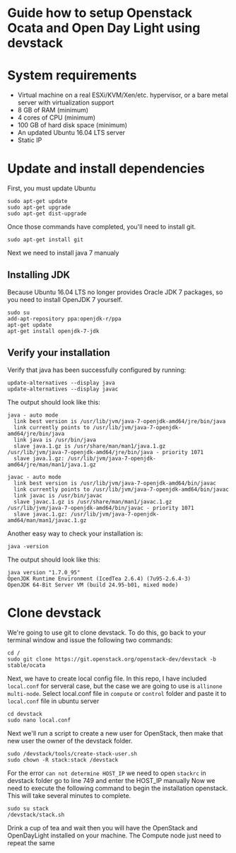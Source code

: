 # Guide how to setup Openstack Ocata and Open Day Light using devstack
# System requirements
- Virtual machine on a real ESXi/KVM/Xen/etc. hypervisor, or a bare metal server with virtualization support
- 8 GB of RAM (minimum)
- 4 cores of CPU (minimum)
- 100 GB of hard disk space (minimum)
- An updated Ubuntu 16.04 LTS server
- Static IP

# Update and install dependencies
First, you must update Ubuntu
```
sudo apt-get update
sudo apt-get upgrade
sudo apt-get dist-upgrade
```
Once those commands have completed, you'll need to install git.

```
sudo apt-get install git
```
Next we need to install java 7 manualy
## Installing JDK
Because Ubuntu 16.04 LTS no longer provides Oracle JDK 7 packages, so you need to install OpenJDK 7 yourself.
```
sudo su
add-apt-repository ppa:openjdk-r/ppa  
apt-get update   
apt-get install openjdk-7-jdk  
```
## Verify your installation
Verify that java has been successfully configured by running:
```
update-alternatives --display java
update-alternatives --display javac
```
The output should look like this:
```
java - auto mode
  link best version is /usr/lib/jvm/java-7-openjdk-amd64/jre/bin/java
  link currently points to /usr/lib/jvm/java-7-openjdk-amd64/jre/bin/java
  link java is /usr/bin/java
  slave java.1.gz is /usr/share/man/man1/java.1.gz
/usr/lib/jvm/java-7-openjdk-amd64/jre/bin/java - priority 1071
  slave java.1.gz: /usr/lib/jvm/java-7-openjdk-amd64/jre/man/man1/java.1.gz

javac - auto mode
  link best version is /usr/lib/jvm/java-7-openjdk-amd64/bin/javac
  link currently points to /usr/lib/jvm/java-7-openjdk-amd64/bin/javac
  link javac is /usr/bin/javac
  slave javac.1.gz is /usr/share/man/man1/javac.1.gz
/usr/lib/jvm/java-7-openjdk-amd64/bin/javac - priority 1071
  slave javac.1.gz: /usr/lib/jvm/java-7-openjdk-amd64/man/man1/javac.1.gz
```
Another easy way to check your installation is:
```
java -version
```
The output should look like this:
```
java version "1.7.0_95"
OpenJDK Runtime Environment (IcedTea 2.6.4) (7u95-2.6.4-3)
OpenJDK 64-Bit Server VM (build 24.95-b01, mixed mode)
```    
# Clone devstack
We're going to use git to clone devstack. To do this, go back to your terminal window and issue the following two commands:

```
cd /
sudo git clone https://git.openstack.org/openstack-dev/devstack -b stable/ocata
```
Next, we have to create local config file. In this repo, I have included `local.conf` for serveral case, but the case we are going to use is `allinone` `multi-node`. Select local.conf file in `compute` or `control` folder and paste it to `local.conf` file in ubuntu server

```
cd devstack
sudo nano local.conf
```
Next we'll run a script to create a new user for OpenStack, then make that new user the owner of the devstack folder.
```
sudo /devstack/tools/create-stack-user.sh
sudo chown -R stack:stack /devstack
```
For the error `can not determine HOST_IP` we need to open `stackrc` in devstack folder go to line 749 and enter the HOST_IP manually
Now we need to execute the following command to begin the installation openstack. This will take several minutes to complete.
```
sudo su stack
/devstack/stack.sh
```
Drink a cup of tea and wait then you will have the OpenStack and OpenDayLight installed on your machine. The Compute node just need to repeat the same
